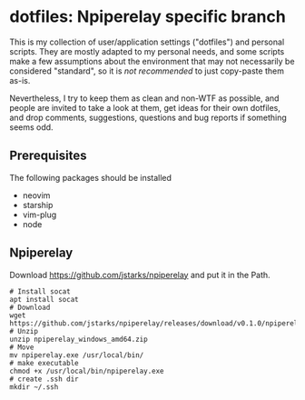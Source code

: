 # dotfiles: Npiperelay specific branch

This is my collection of user/application settings ("dotfiles") and personal scripts. 
They are mostly adapted to my personal needs, and some scripts make a few assumptions about the environment that may not necessarily be considered "standard", so it is *not recommended* to just copy-paste them as-is.

Nevertheless, I try to keep them as clean and non-WTF as possible, and people are invited to take a look at them, get ideas for their own dotfiles, and drop comments, suggestions, questions and bug reports if something seems odd.

## Prerequisites
The following packages should be installed
- neovim
- starship
- vim-plug
- node

## Npiperelay
Download https://github.com/jstarks/npiperelay and put it in the Path.
```
# Install socat
apt install socat
# Download
wget https://github.com/jstarks/npiperelay/releases/download/v0.1.0/npiperelay_windows_amd64.zip
# Unzip
unzip npiperelay_windows_amd64.zip
# Move
mv npiperelay.exe /usr/local/bin/
# make executable
chmod +x /usr/local/bin/npiperelay.exe
# create .ssh dir
mkdir ~/.ssh
```

